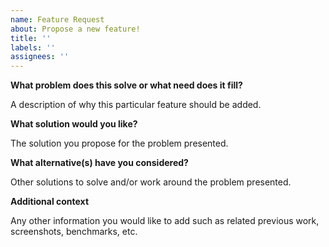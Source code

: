```yaml
---
name: Feature Request
about: Propose a new feature!
title: ''
labels: ''
assignees: ''
---
```


**What problem does this solve or what need does it fill?**

A description of why this particular feature should be added.

**What solution would you like?**

The solution you propose for the problem presented.

**What alternative(s) have you considered?**

Other solutions to solve and/or work around the problem presented.

**Additional context**

Any other information you would like to add such as related previous work,
screenshots, benchmarks, etc.
